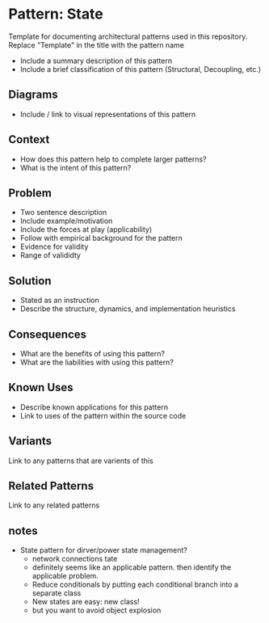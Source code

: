 # Pattern: State

Template for documenting architectural patterns used in this repository. Replace "Template" in the title with the pattern name

* Include a summary description of this pattern
* Include a brief classification of this pattern (Structural, Decoupling, etc.)

## Diagrams

* Include / link to visual representations of this pattern

## Context

* How does this pattern help to complete larger patterns?
* What is the intent of this pattern?

## Problem

* Two sentence description
* Include example/motivation
* Include the forces at play (applicability)
* Follow with empirical background for the pattern
* Evidence for validity
* Range of valididty

## Solution

* Stated as an instruction
* Describe the structure, dynamics, and implementation heuristics

## Consequences

* What are the benefits of using this pattern?
* What are the liabilities with using this pattern?

## Known Uses

* Describe known applications for this pattern
* Link to uses of the pattern within the source code

## Variants

Link to any patterns that are varients of this

## Related Patterns

Link to any related patterns


## notes

* State pattern for dirver/power state management?
    * network connections tate
    * definitely seems like an applicable pattern. then identify the applicable problem.
    * Reduce conditionals by putting each conditional branch into a separate class
    * New states are easy: new class!
    * but you want to avoid object explosion
